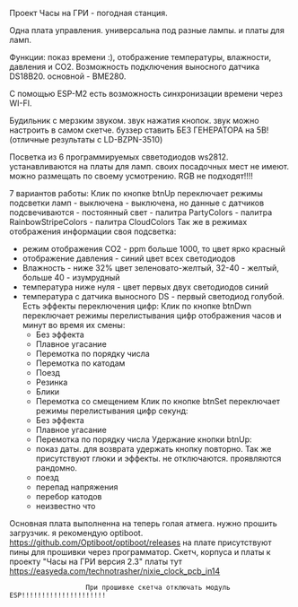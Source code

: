 Проект Часы на ГРИ - погодная станция.

Одна плата управления. универсальна под разные лампы. и платы для ламп.

Функции: показ времени :), отображение температуры, влажности, давления и СО2. Возможность подключения выносного датчика DS18B20. основной - BME280.

С помощью ESP-M2 есть возможность синхронизации времени через WI-FI.

Будильник с мерзким звуком. звук нажатия кнопок. звук можно настроить в самом скетче. буззер ставить БЕЗ ГЕНЕРАТОРА на 5В! (отличные результаты с LD-BZPN-3510)

Посветка из 6 программируемых свветодиодов ws2812. устанавливаются на платы для ламп. своих посадочных мест не имеют. можно размещать по своему усмотрению. RGB не подходят!!!!

7 вариантов работы:
Клик по кнопке btnUp переключает режимы подсветки ламп
    - выключена
    - выключена, но данные с датчиков подсвечиваются
    - постоянный свет
    - палитра PartyColors
    - палитра RainbowStripeColors
    - палитра CloudColors
    Так же в режимах отображения информации своя подсветка:
   - режим отображения СО2 - ppm больше 1000, то цвет ярко красный
   - отображение давления - синий цвет всех светодиодов
   - Влажность - ниже 32% цвет зеленовато-желтый, 32-40 - желтый, больше 40 - изумрудный
   - температура ниже нуля - цвет первых двух светодиодов синий
   - температура с датчика выносного DS - первый светодиод голубой.
   Есть эффекты переключения цифр:
Клик по кнопке btnDwn переключает режимы перелистывания цифр отображения часов и минут во время их смены:
      - Без эффекта
      - Плавное угасание
      - Перемотка по порядку числа
      - Перемотка по катодам
      - Поезд
      - Резинка
      - Блики
      - Перемотка со смещением
 Клик по кнопке btnSet переключает режимы перелистывания цифр секунд:
      - Без эффекта
      - Плавное угасание
      - Перемотка по порядку числа
Удержание кнопки btnUp:
      - показ даты.
для возврата удержать кнопку повторно.
Так же присутствуют глюки и эффекты. не отключаются. проявляются рандомно. 
      - поезд
      - перепад напряжения
      - перебор катодов
      - неизвестно что

Основная плата выполненна на  теперь голая атмега. нужно прошить загрузчик. я рекомендую optiboot.
https://github.com/Optiboot/optiboot/releases
на плате присутствуют пины для прошивки через программатор.
Скетч, корпуса и платы к проекту "Часы на ГРИ версия 2.3"
платы тут https://easyeda.com/technotrasher/nixie_clock_pcb_in14



                       При прошивке скетча отключать модуль ESP!!!!!!!!!!!!!!!!!!!!!
